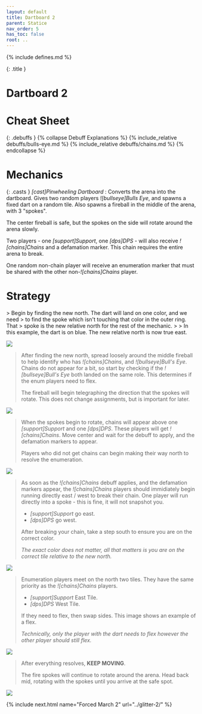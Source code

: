 ```yaml
---
layout: default
title: Dartboard 2
parent: Statice
nav_order: 5
has_toc: false
root: ..
---
```


{% include defines.md %}

{: .title }
# Dartboard 2

# Cheat Sheet

{: .debuffs }
{% collapse Debuff Explanations %}
{% include_relative debuffs/bulls-eye.md %}
{% include_relative debuffs/chains.md %}
{% endcollapse %}

# Mechanics

{: .casts }
*[cast]Pinwheeling Dartboard*
: Converts the arena into the dartboard. Gives two random players
  *![bullseye]Bulls Eye*, and spawns a fixed dart on a random tile. Also spawns
  a fireball in the middle of the arena, with 3 "spokes".

The center fireball is safe, but the spokes on the side will rotate around the
arena slowly.

Two players - one *[support]Support*, one *[dps]DPS* - will also receive
*![chains]Chains* and a defamation marker. This chain requires the entire arena
to break.

One random non-chain player will receive an enumeration marker that must be
shared with the other non-*![chains]Chains* player.

# Strategy

<div class="mechanics" markdown="1">
> Begin by finding the new north. The dart will land on one color, and we need
> to find the spoke which isn't touching that color in the outer ring. That
> spoke is the new relative north for the rest of the mechanic.
>
> In this example, the dart is on blue. The new relative north is now true east.

![](./timeline-1.png)

> After finding the new north, spread loosely around the middle fireball to help
> identify who has *![chains]Chains*, and *![bullseye]Bull's Eye*. Chains do not
> appear for a bit, so start by checking if the *![bullseye]Bull's Eye* both
> landed on the same role. This determines if the enum players need to flex.
>
> The fireball will begin telegraphing the direction that the spokes will rotate.
> This does not change assignments, but is important for later.

![](./timeline-2.png)

> When the spokes begin to rotate, chains will appear above one *[support]Support*
> and one *[dps]DPS*. These players will get *![chains]Chains*. Move center and
> wait for the debuff to apply, and the defamation markers to appear.
>
> Players who did not get chains can begin making their way north to resolve the
> enumeration.

![](./timeline-3.png)


> As soon as the *![chains]Chains* debuff applies, and the defamation markers
> appear, the *![chains]Chains* players should immidiately begin running directly
> east / west to break their chain. One player will run directly into a spoke -
> this is fine, it will not snapshot you.
>
> * *[support]Support* go east.
> * *[dps]DPS* go west.
>
> After breaking your chain, take a step south to ensure you are on the correct
> color.
>
> *The exact color does not matter, all that matters is you are on the correct
> tile relative to the new north.*


![](./timeline-4.png)

> Enumeration players meet on the north two tiles. They have the same priority
> as the *![chains]Chains* players.
>
> * *[support]Support* East Tile.
> * *[dps]DPS* West Tile.
>
> If they need to flex, then swap sides. This image shows an example of a flex.
>
> *Technically, only the player with the dart needs to flex however the other
> player should still flex.*

![](./timeline-5.png)

> After everything resolves, **KEEP MOVING**.
>
> The fire spokes will continue to rotate around the arena. Head back mid,
> rotating with the spokes until you arrive at the safe spot.

![](./timeline-6.png)
</div>


{% include next.html name="Forced March 2" url="../glitter-2/" %}

